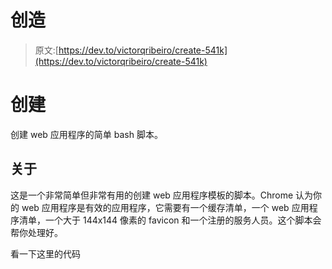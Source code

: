 # 创造

> 原文:[https://dev.to/victorqribeiro/create-541k](https://dev.to/victorqribeiro/create-541k)

# 创建

创建 web 应用程序的简单 bash 脚本。

## 关于

这是一个非常简单但非常有用的创建 web 应用程序模板的脚本。Chrome 认为你的 web 应用程序是有效的应用程序，它需要有一个缓存清单，一个 web 应用程序清单，一个大于 144x144 像素的 favicon 和一个注册的服务人员。这个脚本会帮你处理好。

看一下这里的代码